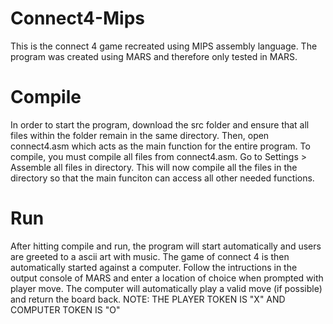 # Connect4-Mips
This is the connect 4 game recreated using MIPS assembly language. The program was created using MARS and therefore only tested in MARS.

# Compile
In order to start the program, download the src folder and ensure that all files within the folder remain in the same directory. Then, open connect4.asm which acts as the main function for the entire program. To compile, you must compile all files from connect4.asm.
Go to Settings > Assemble all files in directory.
This will now compile all the files in the directory so that the main funciton can access all other needed functions.

# Run
After hitting compile and run, the program will start automatically and users are greeted to a ascii art with music. The game of connect 4 is then automatically started against a computer.
Follow the intructions in the output console of MARS and enter a location of choice when prompted with player move. The computer will automatically play a valid move (if possible) and return the board back.
NOTE: THE PLAYER TOKEN IS "X" AND COMPUTER TOKEN IS "O"
